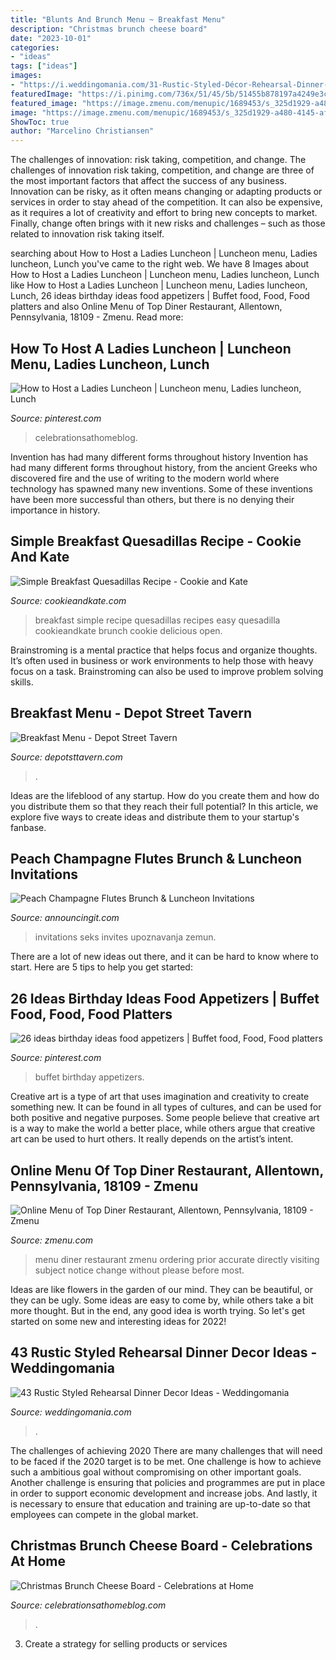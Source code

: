 ```yaml
---
title: "Blunts And Brunch Menu ~ Breakfast Menu"
description: "Christmas brunch cheese board"
date: "2023-10-01"
categories:
- "ideas"
tags: ["ideas"]
images:
- "https://i.weddingomania.com/31-Rustic-Styled-Décor-Rehearsal-Dinner-Ideas3.jpg"
featuredImage: "https://i.pinimg.com/736x/51/45/5b/51455b878197a4249e3c4fd0ba7086e5.jpg"
featured_image: "https://image.zmenu.com/menupic/1689453/s_325d1929-a480-4145-afc2-e16cb030ed43.jpg"
image: "https://image.zmenu.com/menupic/1689453/s_325d1929-a480-4145-afc2-e16cb030ed43.jpg"
ShowToc: true
author: "Marcelino Christiansen"
---
```



The challenges of innovation: risk taking, competition, and change.
The challenges of innovation risk taking, competition, and change are three of the most important factors that affect the success of any business. Innovation can be risky, as it often means changing or adapting products or services in order to stay ahead of the competition. It can also be expensive, as it requires a lot of creativity and effort to bring new concepts to market. Finally, change often brings with it new risks and challenges – such as those related to innovation risk taking itself.

	

		
searching about How to Host a Ladies Luncheon | Luncheon menu, Ladies luncheon, Lunch you've came to the right web. We have 8 Images about How to Host a Ladies Luncheon | Luncheon menu, Ladies luncheon, Lunch like How to Host a Ladies Luncheon | Luncheon menu, Ladies luncheon, Lunch, 26 ideas birthday ideas food appetizers | Buffet food, Food, Food platters and also Online Menu of Top Diner Restaurant, Allentown, Pennsylvania, 18109 - Zmenu. Read more:
		
    
## How To Host A Ladies Luncheon | Luncheon Menu, Ladies Luncheon, Lunch

<img loading=lazy src="https://i.pinimg.com/736x/51/45/5b/51455b878197a4249e3c4fd0ba7086e5.jpg" onerror="this.onerror=null;this.src='https://tse3.mm.bing.net/th?id=OIP.bISM32wW0KDkvKliz0GQpQHaLH&amp;pid=15.1';" alt="How to Host a Ladies Luncheon | Luncheon menu, Ladies luncheon, Lunch">

_Source: pinterest.com_

>celebrationsathomeblog. 

	

Invention has had many different forms throughout history
Invention has had many different forms throughout history, from the ancient Greeks who discovered fire and the use of writing to the modern world where technology has spawned many new inventions. Some of these inventions have been more successful than others, but there is no denying their importance in history.

    
## Simple Breakfast Quesadillas Recipe - Cookie And Kate

<img loading=lazy src="https://cookieandkate.com/images/2018/06/simple-breakfast-quesadillas-recipe-5.jpg" onerror="this.onerror=null;this.src='https://tse2.mm.bing.net/th?id=OIP.p-_UtXbMwVd67VSPTL5OKAHaLG&amp;pid=15.1';" alt="Simple Breakfast Quesadillas Recipe - Cookie and Kate">

_Source: cookieandkate.com_

>breakfast simple recipe quesadillas recipes easy quesadilla cookieandkate brunch cookie delicious open. 

	

Brainstroming is a mental practice that helps focus and organize thoughts. It’s often used in business or work environments to help those with heavy focus on a task. Brainstroming can also be used to improve problem solving skills.

    
## Breakfast Menu - Depot Street Tavern

<img loading=lazy src="https://secureservercdn.net/198.71.233.44/k5p.096.myftpupload.com/wp-content/uploads/2018/10/Breakfast-Drinks-10-25-min.jpg" onerror="this.onerror=null;this.src='https://tse4.mm.bing.net/th?id=OIP.GNQNTYuDK7WjSkwOk5a5zgHaLH&amp;pid=15.1';" alt="Breakfast Menu - Depot Street Tavern">

_Source: depotsttavern.com_

>. 

	

Ideas are the lifeblood of any startup. How do you create them and how do you distribute them so that they reach their full potential? In this article, we explore five ways to create ideas and distribute them to your startup's fanbase.

    
## Peach Champagne Flutes Brunch &amp; Luncheon Invitations

<img loading=lazy src="https://www.announcingit.com/invitations/images/zTIS-58-JPeachChampagne-Peach-Champagne-Glasses-Toast-Brunch-Party-Invitations.jpg" onerror="this.onerror=null;this.src='https://tse1.mm.bing.net/th?id=OIP.IEW_bdY27ZrgGhpTGUJafAAAAA&amp;pid=15.1';" alt="Peach Champagne Flutes Brunch &amp; Luncheon Invitations">

_Source: announcingit.com_

>invitations seks invites upoznavanja zemun. 

	

There are a lot of new ideas out there, and it can be hard to know where to start. Here are 5 tips to help you get started: 

    
## 26 Ideas Birthday Ideas Food Appetizers | Buffet Food, Food, Food Platters

<img loading=lazy src="https://i.pinimg.com/736x/8e/a6/a8/8ea6a8cf45204266a686c7074653d998.jpg" onerror="this.onerror=null;this.src='https://tse1.mm.bing.net/th?id=OIP.jjVjk2VnSPAD-bZNGSVWMgAAAA&amp;pid=15.1';" alt="26 ideas birthday ideas food appetizers | Buffet food, Food, Food platters">

_Source: pinterest.com_

>buffet birthday appetizers. 

	

Creative art is a type of art that uses imagination and creativity to create something new. It can be found in all types of cultures, and can be used for both positive and negative purposes. Some people believe that creative art is a way to make the world a better place, while others argue that creative art can be used to hurt others. It really depends on the artist’s intent.

    
## Online Menu Of Top Diner Restaurant, Allentown, Pennsylvania, 18109 - Zmenu

<img loading=lazy src="https://image.zmenu.com/menupic/1689453/s_325d1929-a480-4145-afc2-e16cb030ed43.jpg" onerror="this.onerror=null;this.src='https://tse2.mm.bing.net/th?id=OIP.qCYaf8eGPluCc2pZs1PrpAHaJ4&amp;pid=15.1';" alt="Online Menu of Top Diner Restaurant, Allentown, Pennsylvania, 18109 - Zmenu">

_Source: zmenu.com_

>menu diner restaurant zmenu ordering prior accurate directly visiting subject notice change without please before most. 

	

Ideas are like flowers in the garden of our mind. They can be beautiful, or they can be ugly. Some ideas are easy to come by, while others take a bit more thought. But in the end, any good idea is worth trying. So let's get started on some new and interesting ideas for 2022!

    
## 43 Rustic Styled Rehearsal Dinner Decor Ideas - Weddingomania

<img loading=lazy src="https://i.weddingomania.com/31-Rustic-Styled-Décor-Rehearsal-Dinner-Ideas3.jpg" onerror="this.onerror=null;this.src='https://tse4.mm.bing.net/th?id=OIP.nDbs8ae_X5NJ8X2fYV8yaQAAAA&amp;pid=15.1';" alt="43 Rustic Styled Rehearsal Dinner Decor Ideas - Weddingomania">

_Source: weddingomania.com_

>. 

	

The challenges of achieving 2020
There are many challenges that will need to be faced if the 2020 target is to be met. One challenge is how to achieve such a ambitious goal without compromising on other important goals. Another challenge is ensuring that policies and programmes are put in place in order to support economic development and increase jobs. And lastly, it is necessary to ensure that education and training are up-to-date so that employees can compete in the global market.

    
## Christmas Brunch Cheese Board - Celebrations At Home

<img loading=lazy src="https://celebrationsathomeblog.com/wp-content/uploads/2017/12/cheese-entertaining.jpg" onerror="this.onerror=null;this.src='https://tse4.mm.bing.net/th?id=OIP.3Uxbc3i2Zsk4TwzojV30owHaLH&amp;pid=15.1';" alt="Christmas Brunch Cheese Board - Celebrations at Home">

_Source: celebrationsathomeblog.com_

>. 

	

3. Create a strategy for selling products or services 


